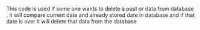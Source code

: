 This code is used if some one wants to delete a post or data from database . it will compare current date and already stored date in database and if that date is over it will delete that data from the database
